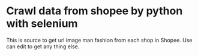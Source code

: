 # Crawl data from shopee by python with selenium
This is source to get url image man fashion from each shop in Shopee.
Use can edit to get any thing else.
